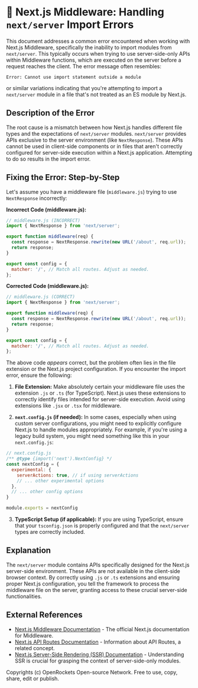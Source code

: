 # 🐞 Next.js Middleware: Handling `next/server` Import Errors


This document addresses a common error encountered when working with Next.js Middleware, specifically the inability to import modules from `next/server`. This typically occurs when trying to use server-side-only APIs within Middleware functions, which are executed on the server before a request reaches the client.  The error message often resembles:

```
Error: Cannot use import statement outside a module
```
or similar variations indicating that you're attempting to import a `next/server` module in a file that's not treated as an ES module by Next.js.

## Description of the Error

The root cause is a mismatch between how Next.js handles different file types and the expectations of `next/server` modules.  `next/server` provides APIs exclusive to the server environment (like `NextResponse`).  These APIs cannot be used in client-side components or in files that aren't correctly configured for server-side execution within a Next.js application.  Attempting to do so results in the import error.

## Fixing the Error: Step-by-Step

Let's assume you have a middleware file (`middleware.js`) trying to use `NextResponse` incorrectly:

**Incorrect Code (middleware.js):**

```javascript
// middleware.js (INCORRECT)
import { NextResponse } from 'next/server';

export function middleware(req) {
  const response = NextResponse.rewrite(new URL('/about', req.url));
  return response;
}

export const config = {
  matcher: '/', // Match all routes. Adjust as needed.
};
```

**Corrected Code (middleware.js):**

```javascript
// middleware.js (CORRECT)
import { NextResponse } from 'next/server';

export function middleware(req) {
  const response = NextResponse.rewrite(new URL('/about', req.url));
  return response;
}

export const config = {
  matcher: '/', // Match all routes. Adjust as needed.
};
```

The above code *appears* correct, but the problem often lies in the file extension or the Next.js project configuration.  If you encounter the import error, ensure the following:

1. **File Extension:**  Make absolutely certain your middleware file uses the extension `.js` or `.ts` (for TypeScript).  Next.js uses these extensions to correctly identify files intended for server-side execution.  Avoid using extensions like `.jsx` or `.tsx` for middleware.

2. **`next.config.js` (if needed):** In some cases, especially when using custom server configurations, you might need to explicitly configure Next.js to handle modules appropriately. For example, if you're using a legacy build system, you might need something like this in your `next.config.js`:


```javascript
// next.config.js
/** @type {import('next').NextConfig} */
const nextConfig = {
  experimental: {
    serverActions: true, // if using serverActions
    // ... other experimental options
  },
  // ... other config options
}

module.exports = nextConfig
```

3. **TypeScript Setup (if applicable):** If you are using TypeScript, ensure that your `tsconfig.json` is properly configured and that the `next/server` types are correctly included.



## Explanation

The `next/server` module contains APIs specifically designed for the Next.js server-side environment. These APIs are not available in the client-side browser context.  By correctly using `.js` or `.ts` extensions and ensuring proper Next.js configuration, you tell the framework to process the middleware file on the server, granting access to these crucial server-side functionalities.


## External References

* [Next.js Middleware Documentation](https://nextjs.org/docs/app/building-your-application/routing/middleware) -  The official Next.js documentation for Middleware.
* [Next.js API Routes Documentation](https://nextjs.org/docs/api-routes/introduction) -  Information about API Routes, a related concept.
* [Next.js Server-Side Rendering (SSR) Documentation](https://nextjs.org/docs/basic-features/pages) -  Understanding SSR is crucial for grasping the context of server-side-only modules.



Copyrights (c) OpenRockets Open-source Network. Free to use, copy, share, edit or publish.

